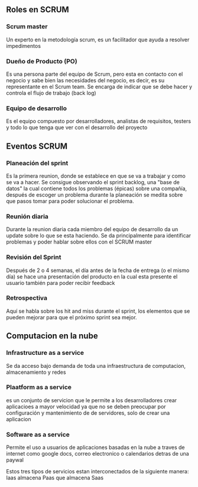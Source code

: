 ## Roles en SCRUM
### Scrum master 
Un experto en la metodología scrum, es un facilitador que ayuda a resolver impedimentos 

### Dueño de Producto (PO)
Es una persona parte del equipo de Scrum, pero esta en contacto con el negocio y sabe bien las necesidades del negocio, es decir, es su representante en el Scrum team. Se encarga de indicar que se debe hacer y controla el flujo de trabajo (back log)

### Equipo de desarrollo 
Es el equipo compuesto por desarrolladores, analistas de requisitos, testers y todo lo que tenga que ver con el desarrollo del proyecto

## Eventos SCRUM
### Planeación del sprint
Es la primera reunion, donde se establece en que se va a trabajar y como se va a hacer. Se consigue observando el sprint backlog, una "base de datos" la cual contiene todos los problemas (épicas) sobre una compañía, después de escoger un problema durante la planeación se medita sobre que pasos tomar para poder solucionar el problema. 
### Reunión diaria
Durante la reunion diaria cada miembro del equipo de desarrollo da un update sobre lo que se esta haciendo. Se da principalmente para identificar problemas y poder hablar sobre ellos con el SCRUM master 
### Revisión del Sprint
Después de 2 o 4 semanas, el día antes de la fecha de entrega (o el mismo día) se hace una presentación del producto en la cual esta presente el usuario también para poder recibir feedback
### Retrospectiva
Aquí se habla sobre los hit and miss durante el sprint, los elementos que se pueden mejorar para que el próximo sprint sea mejor. 

## Computacion en la nube
### Infrastructure as a service 
Se da acceso bajo demanda de toda una infraestructura de computacion, almacenamiento y redes 
### Plaatform as a service 
es un conjunto de servicion que le permite a los desarrolladores crear aplicacioes a mayor velocidad ya que no se deben preocupar por configuración y mantenimiento de de servidores, solo de crear una aplicacion
### Software as a service 
Permite el uso a usuarios de aplicaciones basadas en la nube a traves de internet como google docs, correo electronico o calendarios detras de una paywal 

Estos tres tipos de servicios estan interconectados de la siguiente manera:
Iaas almacena Paas que almacena Saas